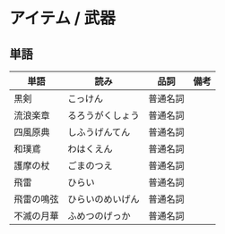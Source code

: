# アイテム / 武器

## 単語

|単語|読み|品詞|備考|
|---|---|---|---|
|黒剣|こっけん|普通名詞||
|流浪楽章|るろうがくしょう|普通名詞||
|四風原典|しふうげんてん|普通名詞||
|和璞鳶|わはくえん|普通名詞||
|護摩の杖|ごまのつえ|普通名詞||
|飛雷|ひらい|普通名詞||
|飛雷の鳴弦|ひらいのめいげん|普通名詞||
|不滅の月華|ふめつのげっか|普通名詞||
